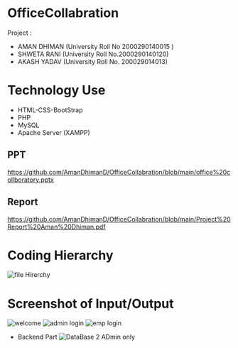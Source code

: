 # OfficeCollabration
Project :
- AMAN DHIMAN (University Roll No 2000290140015 )
- SHWETA RANI (University Roll No.2000290140120)
- AKASH YADAV (University Roll No. 200029014013)
# Technology Use 
- HTML-CSS-BootStrap
- PHP 
- MySQL
- Apache Server (XAMPP)
## PPT
https://github.com/AmanDhimanD/OfficeCollabration/blob/main/office%20collboratory.pptx
## Report
https://github.com/AmanDhimanD/OfficeCollabration/blob/main/Project%20Report%20Aman%20Dhiman.pdf

# Coding Hierarchy
![file Hirerchy](https://user-images.githubusercontent.com/72404186/149341967-80cc981f-f367-49db-88d6-3a7f2cd0509a.PNG)
# Screenshot of Input/Output
![welcome](https://user-images.githubusercontent.com/72404186/149341705-27183740-6669-4bd1-b38b-bb47532d6d1f.PNG)
![admin login](https://user-images.githubusercontent.com/72404186/149341681-14e34876-a0d4-47f0-b38b-f1945a22b610.PNG)
![emp login](https://user-images.githubusercontent.com/72404186/149341744-c4dddb26-5d3c-4a03-b543-1d1a05a05e60.PNG)
- Backend Part
![DataBase 2 ADmin only ](https://user-images.githubusercontent.com/72404186/149342502-5a07b41d-d3b5-44dc-8c0c-fd714e17343f.PNG)
